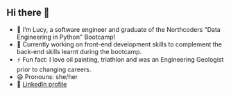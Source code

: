 ## Hi there 👋
- 🌱 I’m Lucy, a software engineer and graduate of the Northcoders "Data Engineering in Python" Bootcamp!
- 🗻 Currently working on front-end development skills to complement the back-end skills learnt during the bootcamp.
- ⚡ Fun fact: I love oil painting, triathlon and was an Engineering Geologist prior to changing careers.
- 😄 Pronouns: she/her
- 🎨 [LinkedIn profile](https://www.linkedin.com/in/lucy-milligan-888491150/)
